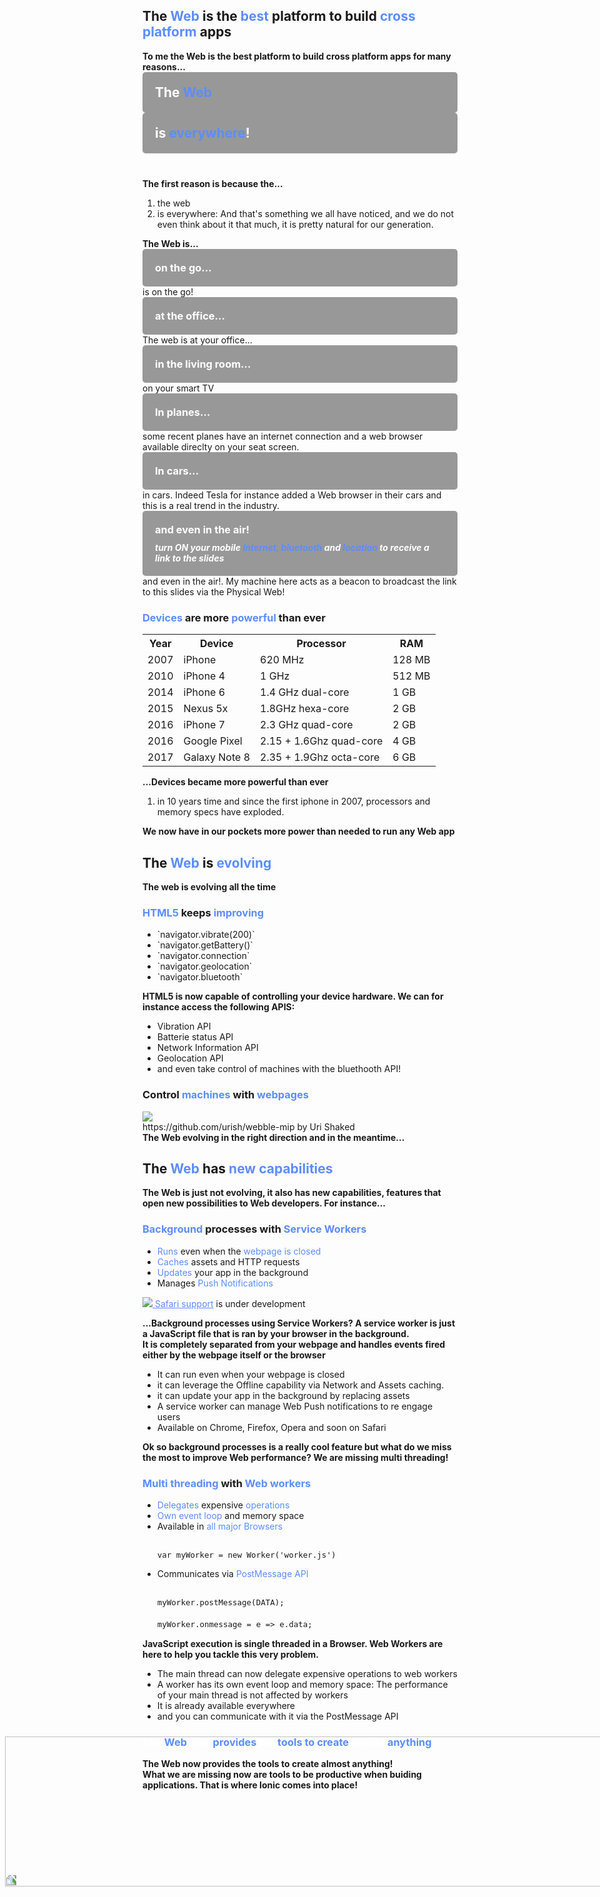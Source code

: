 <section>
    <h2>The <span style="color: #5c8dfc">Web</span> is the <span style="color: #5c8dfc">best</span> platform to build <span style="color: #5c8dfc">cross platform</span> apps</h2>
    <aside class="notes">
        <b>To me the Web is the best platform to build cross platform apps for many reasons...</b>
    </aside>
</section>

<!-- WEB EVERYWHERE  -->

<section data-background-image="../../img/meme/everywhere.png" class="stretch">
    <div layout="column" layout-align="space-between center" h100>
        <div class="fragment" style="background-color: rgba(0, 0, 0, 0.4); padding: 20px; border-radius: 5px;">
            <h1 style="color:#fff; margin:0">The <span style="color: #5c8dfc">Web</span></h1>
        </div>
        <span flex></span>
        <div class="fragment" style="background-color: rgba(0, 0, 0, 0.4); padding: 20px; border-radius: 5px; margin-bottom: 40px">
            <h1 style="color:#fff; margin:0">is <span style="color: #5c8dfc">everywhere</span>!</h1>
        </div>
    </div>
    <aside class="notes">
        <b>The first reason is because the...</b>
        <ol>
            <li>the web</li>
            <li>is everywhere: And that's something we all have noticed, and we do not even think about it that much, it is pretty natural for our generation. </li>
        </ol>
        <b>The Web is...</b>
    </aside>
</section>

<section data-background-video="./img/mobiles.mp4" data-background-video-loop data-background-color="#fff" data-background-video-playbackRate="0.7" data-background-style="cover">
    <div layout="column" layout-align="center center" h100>
       <div style="background-color: rgba(0, 0, 0, 0.4); padding: 20px; border-radius: 5px;">
            <h3 style="color:#fff; margin:0">on the go...</h3>
        </div>
    </div>
    <aside class="notes">
        is on the go!
    </aside>
</section>

<section data-background-video="./img/office_cat.mp4" data-background-video-loop data-background-color="#fff" data-background-style="cover">
    <div layout="column" layout-align="center center" h100>
       <div style="background-color: rgba(0, 0, 0, 0.4); padding: 20px; border-radius: 5px;">
            <h3 style="color:#fff; margin:0">at the office...</h3>
        </div>
    </div>
    <aside class="notes">
        The web is at your office...
    </aside>
</section>

<section data-background-video="./img/tv.mp4" data-background-video-loop data-background-color="#fff" data-background-style="cover">
    <div layout="column" layout-align="center center" h100>
       <div style="background-color: rgba(0, 0, 0, 0.4); padding: 20px; border-radius: 5px;">
            <h3 style="color:#fff; margin:0">in the living room...</h3>
        </div>
    </div>
    <aside class="notes">
        on your smart TV
    </aside>
</section>

<section data-background-image="./img/plane_seets.jpg" class="stretch">
    <div layout="column" layout-align="center center" h100>
       <div style="background-color: rgba(0, 0, 0, 0.4); padding: 20px; border-radius: 5px;">
            <h3 style="color:#fff; margin:0">In planes...</h3>
        </div>
    </div>
    <aside class="notes">
        some recent planes have an internet connection and a web browser available direclty on your seat screen.
    </aside>
</section>

<section data-background-image="./img/tesla_dashboard.jpg" class="stretch">
    <div layout="column" layout-align="center center" h100>
       <div style="background-color: rgba(0, 0, 0, 0.4); padding: 20px; border-radius: 5px;">
            <h3 style="color:#fff; margin:0">In cars...</h3>
        </div>
    </div>
    <aside class="notes">
        in cars. Indeed Tesla for instance added a Web browser in their cars and this is a real trend in the industry.
    </aside>
</section>

<section data-background-video="./img/in-the-air.mp4" data-background-video-loop data-background-color="#95b1ec" data-background-video-playbackRate="0.7" data-background-style="cover">
    <div layout="column" layout-align="center center" h100>
       <div style="background-color: rgba(0, 0, 0, 0.4); padding: 20px; border-radius: 5px;">
            <h3 style="color:#fff; margin:0 0 10px 0">and even in the air!</h3>
            <h5 style="color:#fff; margin:0">turn ON your mobile <span style="color: #5c8dfc">internet, bluetooth</span> and <span style="color: #5c8dfc">location</span> to receive a link to the slides</h5>
        </div>
    </div>
    <aside class="notes">
        and even in the air!. My machine here acts as a beacon to broadcast the link to this slides via the Physical Web!
    </aside>
</section>

<section data-background-video="./img/iphone_evolution.mp4" data-background-video-loop data-background-color="#fff"  class="stretch video-opacity-30">
    <div layout="column" layout-align="center center" h100>
       <h3><span style="color: #5c8dfc">Devices</span> are more <span style="color: #5c8dfc">powerful</span> than ever</h3>
        <table class="fragment">
            <tr >
                <th>Year</th>
                <th>Device</th>
                <th>Processor</th>
                <th>RAM</th>
            </tr>
            <tr >
                <td>2007</td>
                <td>iPhone</td>
                <td>620 MHz</td>
                <td>128 MB</td>
            </tr>
            <tr>
                <td>2010</td>
                <td>iPhone 4</td>
                <td>1 GHz</td>
                <td>512 MB</td>
            </tr>
            <tr>
                <td>2014</td>
                <td>iPhone 6</td>
                <td>1.4 GHz dual-core</td>
                <td>1 GB</td>
            </tr>
            <tr >
                <td>2015</td>
                <td>Nexus 5x</td>
                <td>1.8GHz hexa-core </td>
                <td>2 GB</td>
            </tr>
            <tr>
                <td>2016</td>
                <td>iPhone 7</td>
                <td>2.3 GHz quad-core</td>
                <td>2 GB</td>
            </tr>
            <tr >
                <td>2016</td>
                <td>Google Pixel</td>
                <td>2.15 + 1.6Ghz quad-core</td>
                <td>4 GB</td>
            </tr>
            <tr >
                <td>2017</td>
                <td>Galaxy Note 8</td>
                <td>2.35 + 1.9Ghz octa-core</td>
                <td>6 GB</td>
            </tr>
        </table>
    </div>
    <aside class="notes">
        <b>...Devices became more powerful than ever</b>
        <ol>
            <li>in 10 years time and since the first iphone in 2007, processors and memory specs have exploded.</li>
        </ol>
        <b>We now have in our pockets more power than needed to run any Web app</b>
    </aside>
</section>

<!-- EVOLUTION  -->

<section>
    <h2>The <span style="color: #5c8dfc">Web</span> is <span style="color: #5c8dfc">evolving</span></h2>
    <aside class="notes">
        <b>The web is evolving all the time</b>
    </aside>
</section>

<section>
    <h3><span style="color: #5c8dfc">HTML5</span> keeps <span style="color: #5c8dfc">improving</span></h3>
    <ul >
        <li class="fragment">`navigator.vibrate(200)`</li>
        <li class="fragment">`navigator.getBattery()`</li>
        <li class="fragment">`navigator.connection`</li>
        <li class="fragment">`navigator.geolocation`</li>
        <li class="fragment">`navigator.bluetooth`</li>
    </ul>
    <aside class="notes">
        <b>HTML5 is now capable of controlling your device hardware. We can for instance access the following APIS:</b>
        <ul>
            <li>Vibration API</li>
            <li>Batterie status API</li>
            <li>Network Information API</li>
            <li>Geolocation API</li>
            <li>and even take control of machines with the bluethooth API!</li>
        </ul>
    </aside>
</section>

<section>
    <h3>Control <span style="color: #5c8dfc">machines</span> with <span style="color: #5c8dfc">webpages</span> </h3>
    <a href="https://urish.github.io/webble-mip/" target="_blank"><img src="./img/mip_web.png"  style="margin:0" class="img-plain"/></a>
    <img src="./img/mip_top.png"  style="margin:0; position: absolute; transform: rotate(-90deg); right: -30%; animation-duration: 8s" width="50%" class="img-plain shake-left-right animated infinite"/>
    <br/>
    https://github.com/urish/webble-mip by Uri Shaked
    <aside class="notes">
        <b></b>
        <b>The Web evolving in the right direction and in the meantime...</b>
    </aside>
</section>

<!-- <section>
        <h3><span style="color: #5c8dfc">Browsers</span> are <span style="color: #5c8dfc">self upgrading</span> </h3>
        <ul>
            <li class="fragment"><span style="color: #5c8dfc">Browser engine</span> (Blink, Gecko, Webkit)</li>
            <li class="fragment"><span style="color: #5c8dfc">JS engine</span> (v8, SpiderMonkey, Nitro)</li>
        </ul>
    <aside class="notes">
        <b>Browser are now self upgrading. Internet explorer 6 time is far away!</b>
        <ul>
            <li>The browsers are constantly improving HTML and CSS performance via their web browser engines such as Blink, Gecko, Webkit and their JavaScript engines: v8, SpiderMonkey or Nitro.</li>
            <li>The same exists with the JavaScript engines: v8, SpiderMonkey or Nitro. They all also implement a Just in Time compiler that makes JavaScript execution up to 10 time faster</li>
        </ul>
        <b></b>
    </aside>
</section> -->


<!-- EVOLUTION  -->

<section>
    <h2>The <span style="color: #5c8dfc">Web</span> has <span style="color: #5c8dfc">new capabilities</span></h2>
    <aside class="notes">
        <b>The Web is just not evolving, it also has new capabilities, features that open new possibilities to Web developers. For instance...</b>
    </aside>
</section>

<section>
    <h3><span style="color: #5c8dfc">Background</span> processes with <span style="color: #5c8dfc">Service Workers</span></h3>
    <ul>
        <li class="fragment"><span style="color: #5c8dfc">Runs</span> even when the <span style="color: #5c8dfc">webpage is closed</span></li>
        <li class="fragment"><span style="color: #5c8dfc">Caches</span> assets and HTTP requests</li>
        <li class="fragment"><span style="color: #5c8dfc">Updates</span> your app in the background</li>
        <li class="fragment">Manages <span style="color: #5c8dfc">Push Notifications</span></li>
    </ul>
    <p class="fragment"><img src="../../img/new.gif" style="margin:0" class="img-plain"/><a href="https://webkit.org/status/#specification-service-workers" target="_blank" style="color: #5c8dfc"> Safari support</a> is under development</p>
    <aside class="notes">
        <b>...Background processes using Service Workers? A service worker is just a JavaScript file that is ran by your browser in the background. <br/>It is completely separated from your webpage and handles events fired either by the webpage itself or the browser</b>
        <ul>
            <li>It can run even when your webpage is closed</li>
            <li>it can leverage the Offline capability via Network and Assets caching.</li>
            <li>it can update your app in the background by replacing assets</li>
            <li>A service worker can manage Web Push notifications to re engage users</li>
            <li>Available on Chrome, Firefox, Opera and soon on Safari</li>
        </ul>
        <b>Ok so background processes is a really cool feature but what do we miss the most to improve Web performance? We are missing multi threading!</b>
    </aside>
</section>

<section>
    <h3><span style="color: #5c8dfc">Multi threading</span> with <span style="color: #5c8dfc">Web workers</span></h3>
    <ul>
        <li class="fragment"><span style="color: #5c8dfc">Delegates</span> expensive <span style="color: #5c8dfc">operations</span></li>
        <li class="fragment"><span style="color: #5c8dfc">Own event loop</span> and memory space</li>
        <li class="fragment">Available in <span style="color: #5c8dfc">all major Browsers</span>
<pre style="font-size: 105%;"><code class="shell" data-trim>
var myWorker = new Worker('worker.js')
</code></pre>
        </li>
        <li class="fragment">Communicates via <span style="color: #5c8dfc">PostMessage API</span>
<pre style="font-size: 105%;"><code class="shell" data-trim>
myWorker.postMessage(DATA);
</code></pre>
<pre style="font-size: 105%; margin-top: -2%"><code class="shell" data-trim>
myWorker.onmessage = e => e.data;
</code></pre>
        </li>
    </ul>
    <aside class="notes">
        <b>JavaScript execution is single threaded in a Browser. Web Workers are here to help you tackle this very problem.</b>
        <ul>
            <li>The main thread can now delegate expensive operations to web workers</li>
            <li>A worker has its own event loop and memory space: The performance of your main thread is not affected by workers</li>
            <li>It is already available everywhere</li>
            <li>and you can communicate with it via the PostMessage API</li>
        </ul>
        <b></b>
    </aside>
</section>

<!-- CONCLUSION  -->

<section>
    <h3 style="color:#fff;">The <span style="color: #5c8dfc">Web</span> now <span style="color: #5c8dfc">provides</span> the <span style="color: #5c8dfc">tools to create</span> almost <span style="color: #5c8dfc">anything</span></h3>
    <aside class="notes">
        <b>The Web now provides the tools to create almost anything!</b>
        <br/>
        <b> What we are missing now are tools to be productive when buiding applications. That is where Ionic comes into place!</b>
    </aside>
</section>